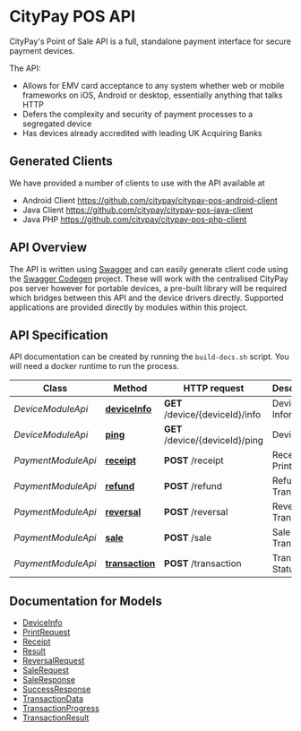 CityPay POS API
===============

CityPay's Point of Sale API is a full, standalone payment interface for secure payment devices. 

The API:
   
- Allows for EMV card acceptance to any system whether web or mobile frameworks on iOS, Android or desktop, essentially 
    anything that talks HTTP
- Defers the complexity and security of payment processes to a segregated device
- Has devices already accredited with leading UK Acquiring Banks

## Generated Clients

We have provided a number of clients to use with the API available at

- Android Client  https://github.com/citypay/citypay-pos-android-client 
- Java Client https://github.com/citypay/citypay-pos-java-client 
- Java PHP https://github.com/citypay/citypay-pos-php-client 


## API Overview

The API is written using [Swagger](https://swagger.io) and can easily generate client code using the [Swagger Codegen](https://swagger.io/swagger-codegen/) 
project. These will work with the centralised CityPay pos server however for portable devices, a pre-built library will
be required which bridges between this API and the device drivers directly. Supported applications are provided directly
by modules within this project.

## API Specification

API documentation can be created by running the `build-docs.sh` script. You will need a docker
runtime to run the process. 


Class | Method | HTTP request | Description
------------ | ------------- | ------------- | -------------
*DeviceModuleApi* | [**deviceInfo**](docs/md/DeviceModuleApi.md#deviceInfo) | **GET** /device/{deviceId}/info | Device Information
*DeviceModuleApi* | [**ping**](docs/md/DeviceModuleApi.md#ping) | **GET** /device/{deviceId}/ping | Device Ping
*PaymentModuleApi* | [**receipt**](docs/md/PaymentModuleApi.md#receipt) | **POST** /receipt | Receipt Print
*PaymentModuleApi* | [**refund**](docs/md/PaymentModuleApi.md#refund) | **POST** /refund | Refund Transaction
*PaymentModuleApi* | [**reversal**](docs/md/PaymentModuleApi.md#reversal) | **POST** /reversal | Reversal Tranasction
*PaymentModuleApi* | [**sale**](docs/md/PaymentModuleApi.md#sale) | **POST** /sale | Sale Transaction
*PaymentModuleApi* | [**transaction**](docs/md/PaymentModuleApi.md#transaction) | **POST** /transaction | Transaction Status


## Documentation for Models

 - [DeviceInfo](docs/md/DeviceInfo.md)
 - [PrintRequest](docs/md/PrintRequest.md)
 - [Receipt](docs/md/Receipt.md)
 - [Result](docs/md/Result.md)
 - [ReversalRequest](docs/md/ReversalRequest.md)
 - [SaleRequest](docs/md/SaleRequest.md)
 - [SaleResponse](docs/md/SaleResponse.md)
 - [SuccessResponse](docs/md/SuccessResponse.md)
 - [TransactionData](docs/md/TransactionData.md)
 - [TransactionProgress](docs/md/TransactionProgress.md)
 - [TransactionResult](docs/md/TransactionResult.md)



